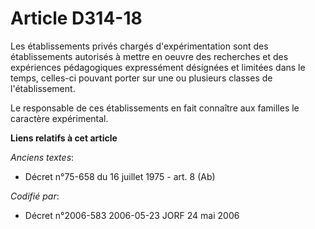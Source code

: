 # Article D314-18

Les établissements privés chargés d'expérimentation sont des établissements autorisés à mettre en oeuvre des recherches et
des expériences pédagogiques expressément désignées et limitées dans le temps, celles-ci pouvant porter sur une ou plusieurs
classes de l'établissement.

Le responsable de ces établissements en fait connaître aux familles le caractère expérimental.

**Liens relatifs à cet article**

_Anciens textes_:

  - Décret n°75-658 du 16 juillet 1975 - art. 8 (Ab)

_Codifié par_:

  - Décret n°2006-583 2006-05-23 JORF 24 mai 2006
